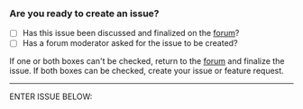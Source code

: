 ### Are you ready to create an issue?
- [ ] Has this issue been discussed and finalized on the [forum](https://forum.valentina-project.org)?
- [ ] Has a forum moderator asked for the issue to be created?

If one or both boxes can't be checked, return to the [forum](https://forum.valentina-project.org) and finalize the issue.
If both boxes can be checked, create your issue or feature request.  
_______________________
ENTER ISSUE BELOW:

